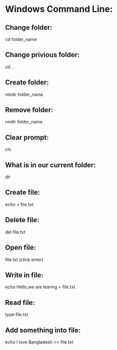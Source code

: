 # Windows Command Line:


## Change folder:
cd folder_name

## Change privious folder:
cd ..

## Create folder:
mkdir folder_name

## Remove folder:
rmdir folder_name

## Clear prompt:
cls

## What is in our current folder:
dir

## Create file:
echo > file.txt

## Delete file:
del file.txt

## Open file:
file.txt (click enter)

## Write in file:
echo Hello,we are learing > file.txt

## Read file:
type file.txt

## Add something into file:
echo I love Bangladesh >> file.txt

